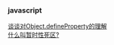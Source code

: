 ### javascript

<div><a href="https://github.com/Michael-lzg/weekly-interview/issues/10" target="blank">谈谈对Object.defineProperty的理解</a></div>
<div><a href="https://github.com/Michael-lzg/weekly-interview/issues/10" target="blank">什么叫暂时性死区?</a></div>

